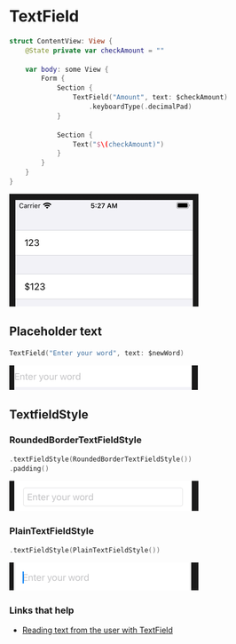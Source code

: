 # TextField

```swift
struct ContentView: View {
    @State private var checkAmount = ""
    
    var body: some View {
        Form {
            Section {
                TextField("Amount", text: $checkAmount)
                    .keyboardType(.decimalPad)
            }

            Section {
                Text("$\(checkAmount)")
            }
        }
    }
}
```

![](images/1.png)

## Placeholder text

```swift
TextField("Enter your word", text: $newWord)
```

![](images/2.png)

## TextfieldStyle

### RoundedBorderTextFieldStyle

```swift
.textFieldStyle(RoundedBorderTextFieldStyle())
.padding()
```

![](images/3.png)

### PlainTextFieldStyle

```swift
.textFieldStyle(PlainTextFieldStyle())
```

![](images/4.png)


### Links that help

- [Reading text from the user with TextField](https://www.hackingwithswift.com/books/ios-swiftui/reading-text-from-the-user-with-textfield)
